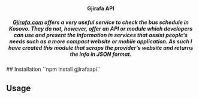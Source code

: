 # <h4 align="center">Gjirafa API</h4>


<h5 align="center"><a href="gjirafa.com">Gjirafa.com</a> offers a very useful service to check the bus schedule in Kosovo. They do not, however, offer an API or module which developers can use and present the information in services that assist people's needs such as a more compact website or mobile application. As such I have created this module that scraps the provider's website and returns the info in JSON format.</h5>
## Installation
``npm install gjirafaapi``

## Usage


